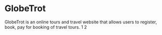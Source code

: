 # GlobeTrot

GlobeTrot is an online tours and travel website that allows users to register, book, pay for booking of travel tours.
1
2
